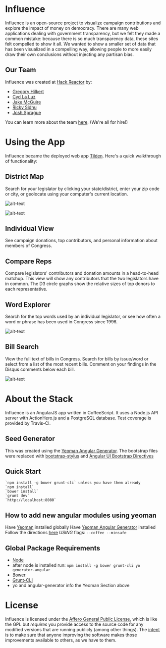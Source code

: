 Influence
=========
Influence is an open-source project to visualize campaign contributions and explore the impact of money on democracy. There are many web applications dealing with government transparency, but we felt they made a common mistake: because there is so much transparency data, these sites felt compelled to show it all. We wanted to show a smaller set of data that has been visualized in a compelling way, allowing people to more easily draw their own conclusions without injecting any partisan bias.

Our Team
--------
Influence was created at [Hack Reactor](http://www.hackreactor.com) by:
* [Gregory Hilkert](https://github.com/EpiphanyMachine)
* [Cyd La Luz](https://github.com/quetzaluz)
* [Jake McGuire](https://github.com/eastbayjake)
* [Ricky Sidhu](https://github.com/riksidhu)
* [Josh Sprague](https://github.com/joshsprague)

You can learn more about the team [here](http://www.tildenapp.com/#/about). (We're all for hire!)

Using the App
=============
Influence became the deployed web app [Tilden](http://www.tildenapp.com). Here's a quick walkthrough of functionality:

District Map
------------
Search for your legislator by clicking your state/district, enter your zip code or city, or geolocate using your computer's current location.

![alt-text](https://raw.github.com/IdeaHaven/influence/master/screenshots/districtmap1.png "District Map: Detail View")

![alt-text](https://raw.github.com/IdeaHaven/influence/master/screenshots/districtmap2.png "District Map: Search the US")

Individual View
---------------
See campaign donations, top contributors, and personal information about members of Congress.

Compare Reps
------------
Compare legislators' contributors and donation amounts in a head-to-head matchup. This view will show any contributors that the two legislators have in common. The D3 circle graphs show the relative sizes of top donors to each representative.

Word Explorer
-------------
Search for the top words used by an individual legislator, or see how often a word or phrase has been used in Congress since 1996.

![alt-text](https://raw.github.com/IdeaHaven/influence/master/screenshots/words1.png "Word Explorer: See Speech Trends")

Bill Search
-----------
View the full text of bills in Congress. Search for bills by issue/word or select from a list of the most recent bills. Comment on your findings in the Disqus comments below each bill.

![alt-text](https://raw.github.com/IdeaHaven/influence/master/screenshots/bills1.png "Bill Search: Find by issue")


About the Stack
===============
Influence is an AngularJS app written in CoffeeScript. It uses a Node.js API server with ActionHero.js and a PostgreSQL database. Test coverage is provided by Travis-CI.

Seed Generator
--------------
This was created using the [Yeoman Angular Generator](https://github.com/yeoman/generator-angular).  The bootstrap files were replaced with [bootstrap-stylus](https://github.com/Acquisio/bootstrap-stylus) and [Angular UI Bootstrap Directives](http://angular-ui.github.io/bootstrap/)

Quick Start
-----------
    `npm install -g bower grunt-cli` unless you have them already
    `npm install`
    `bower install`
    `grunt dev`
    `http://localhost:8080`

How to add new angular modules using yeoman
-------------------------------------------
Have [Yeoman](http://yeoman.io/) installed globally
Have [Yeoman Angular Generator](https://github.com/yeoman/generator-angular) installed
Follow the directions [here](https://github.com/yeoman/generator-angular) *USING* flags: `--coffee --minsafe`

Global Package Requirements
---------------------------
* [Node](http://nodejs.org/)
* after node is installed run: `npm install -g bower grunt-cli yo generator-angular`
 * [Bower](http://bower.io/)
 * [Grunt-CLI](http://gruntjs.com/)
 * yo and angular-generator info the Yeoman Section above

License
=========
Influence is licensed under the [Affero General Public License](LICENSE), which is like the GPL but *requires* you provide access to the source code for any modified versions that are running publicly (among other things). The [intent](http://www.gnu.org/licenses/why-affero-gpl.html) is to make sure that anyone improving the software makes those improvements available to others, as we have to them.
